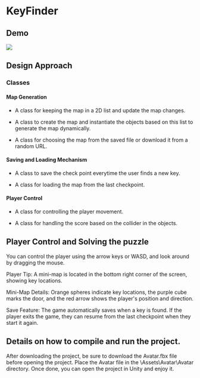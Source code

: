 # KeyFinder

 ## Demo
![](https://github.com/Alishahidi1997/KeyFinder/blob/main/Assets/KeyFinder.gif)

## Design Approach
### Classes
#### Map Generation
 - A class for keeping the map in a 2D list and update the map changes. 

 - A class to create the map and instantiate the objects based on this list to generate the map dynamically.

 - A class for choosing the map from the saved file or download it from a random URL. 

#### Saving and Loading Mechanism
 - A class to save the check point everytime the user finds a new key.

 - A class for loading the map from the last checkpoint. 

#### Player Control
 - A class for controlling the player movement. 

 - A class for handling the score based on the collider in the objects. 



## Player Control and Solving the puzzle
You can control the player using the arrow keys or WASD, and look around by dragging the mouse.

Player Tip: A mini-map is located in the bottom right corner of the screen, showing key locations.

Mini-Map Details: Orange spheres indicate key locations, the purple cube marks the door, and the red arrow shows the player's position and direction.

Save Feature: The game automatically saves when a key is found. If the player exits the game, they can resume from the last checkpoint when they start it again.

## Details on how to compile and run the project.
After downloading the project, be sure to download the Avatar.fbx file before opening the project. Place the Avatar file in the \Assets\Avatar\Avatar directory. Once done, you can open the project in Unity and enjoy it.
